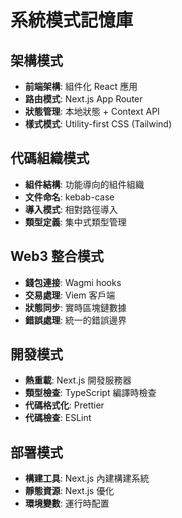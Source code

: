 # 系統模式記憶庫

## 架構模式
- **前端架構**: 組件化 React 應用
- **路由模式**: Next.js App Router
- **狀態管理**: 本地狀態 + Context API
- **樣式模式**: Utility-first CSS (Tailwind)

## 代碼組織模式
- **組件結構**: 功能導向的組件組織
- **文件命名**: kebab-case
- **導入模式**: 相對路徑導入
- **類型定義**: 集中式類型管理

## Web3 整合模式
- **錢包連接**: Wagmi hooks
- **交易處理**: Viem 客戶端
- **狀態同步**: 實時區塊鏈數據
- **錯誤處理**: 統一的錯誤邊界

## 開發模式
- **熱重載**: Next.js 開發服務器
- **類型檢查**: TypeScript 編譯時檢查
- **代碼格式化**: Prettier
- **代碼檢查**: ESLint

## 部署模式
- **構建工具**: Next.js 內建構建系統
- **靜態資源**: Next.js 優化
- **環境變數**: 運行時配置
